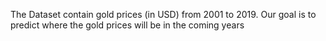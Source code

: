 The Dataset contain gold prices (in USD) from 2001 to 2019. Our goal is to predict where the gold prices will be in the coming years
